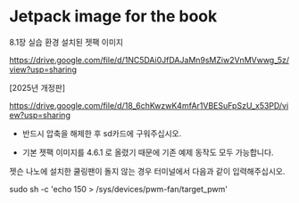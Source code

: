 # Jetpack image for the book

8.1장 실습 환경 설치된 젯팩 이미지

https://drive.google.com/file/d/1NC5DAi0JfDAJaMn9sMZiw2VnMVwwg_5z/view?usp=sharing


[2025년 개정판]

https://drive.google.com/file/d/18_6chKwzwK4mfAr1VBESuFpSzU_x53PD/view?usp=sharing

* 반드시 압축을 해제한 후 sd카드에 구워주십시오. 

* 기본 젯팩 이미지를 4.6.1 로 올렸기 때문에 기존 예제 동작도 모두 가능합니다.

젯슨 나노에 설치한 쿨링팬이 돌지 않는 경우 터미널에서 다음과 같이 입력해주십시오.

sudo sh -c 'echo 150 > /sys/devices/pwm-fan/target_pwm'


